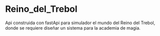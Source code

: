 # Reino_del_Trebol
Api construida con fastApi para simulador el mundo del Reino del Trebol, donde se requiere diseñar un sistema para la academia de magia.
